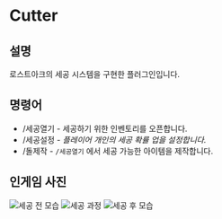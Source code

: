 # Cutter

## 설명
로스트아크의 세공 시스템을 구현한 플러그인입니다.

## 명령어
- /세공열기 - 세공하기 위한 인벤토리를 오픈합니다.
- /세공설정 <player> <var> - 플레이어 개인의 세공 확률 업을 설정합니다.
- /돌제작 - `/세공열기` 에서 세공 가능한 아이템을 제작합니다.

## 인게임 사진
![세공 전 모습](https://github.com/CeylonPark/Cutter/assets/71438709/24bd8031-540d-4398-9e57-51064e6c552a)
![세공 과정](https://github.com/CeylonPark/Cutter/assets/71438709/760b44c5-f3a5-4da1-9cc8-bc20430375d0)
![세공 후 모습](https://github.com/CeylonPark/Cutter/assets/71438709/3348de47-21c3-40b4-8f25-3d1461b25c79)
